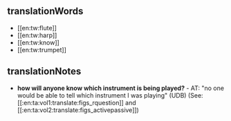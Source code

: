 ## translationWords

* [[en:tw:flute]]
* [[en:tw:harp]]
* [[en:tw:know]]
* [[en:tw:trumpet]]

## translationNotes

* **how will anyone know which instrument is being played?** - AT: "no one would be able to tell which instrument I was playing" (UDB) (See: [[:en:ta:vol1:translate:figs_rquestion]] and [[:en:ta:vol2:translate:figs_activepassive]])
